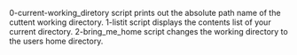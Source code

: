 0-current-working_diretory script prints out the absolute path name of the cuttent working directory.
1-listit script displays the contents list of your current directory.
2-bring_me_home script changes the working directory to the users home directory.

